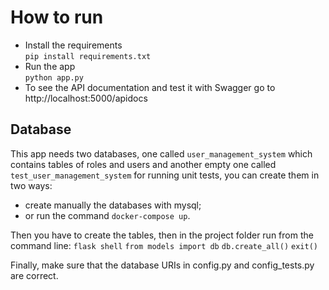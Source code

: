 # How to run
- Install the requirements  
```pip install requirements.txt```
- Run the app   
```python app.py```
- To see the API documentation and test it with Swagger go to http://localhost:5000/apidocs
## Database
This app needs two databases, one called ```user_management_system``` which contains tables of roles and users 
and another empty one called ```test_user_management_system``` for running unit tests, you can create them in two ways: 
- create manually the databases with mysql;
- or run the command ```docker-compose up```.  

Then you have to create the tables, then in the project folder run from the command line:
```flask shell```
```from models import db```
```db.create_all()```
```exit()```

Finally, make sure that the database URIs in config.py and config_tests.py are correct.